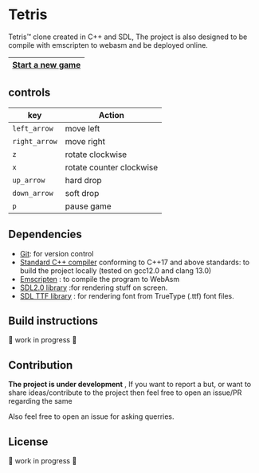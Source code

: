 # Tetris
Tetris™ clone created in C++ and SDL, The project is also designed to be compile with emscripten to webasm and be deployed online.

| [Start a new game](https://tetrisplusplus.netlify.app/) |
| --------------------------------------- |

## controls 

|     key     |        Action           |
|     ---     |        ------           |
|`left_arrow` | move left               |
|`right_arrow`| move right              |
|`z`          | rotate clockwise        |
|`x`          | rotate counter clockwise|
|`up_arrow`   | hard drop               |
|`down_arrow` | soft drop               |
|`p`          | pause game              |

## Dependencies

- [Git](https://git-scm.com): for version control
- [Standard C++ compiler](https://en.wikipedia.org/wiki/List_of_compilers#cite_ref-15) conforming to C++17 and above standards: to build the project locally (tested on gcc12.0 and clang 13.0)
- [Emscripten](https://emscripten.org) : to compile the program to WebAsm
- [SDL2.0 library](https://github.com/libsdl-org/SDL) :for rendering stuff on screen.
- [SDL TTF library](https://github.com/libsdl-org/SDL_ttf) : for rendering font from TrueType (.ttf) font files.

## Build instructions

🚧 work in progress 🚧

## Contribution

**The project is under development** , If you want to report a but, or want to share ideas/contribute to the project then feel free to open an issue/PR regarding the same

Also feel free to open an issue for asking querries.

## License

🚧 work in progress 🚧

